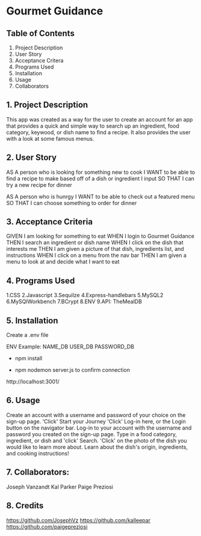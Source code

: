 # Gourmet Guidance

## Table of Contents
1. Project Description
2. User Story
3. Acceptance Critera
4. Programs Used
5. Installation
6. Usage
7. Collaborators

## 1. Project Description
This app was created as a way for the user to create an account for an app that provides a quick and simple way to search up an ingredient, food category, keywood, or dish name to find a recipe. It also provides the user with a look at some famous menus. 

## 2. User Story
AS A person who is looking for something new to cook
I WANT to be able to find a recipe to make based off of a dish or ingredient I input
SO THAT I can try a new recipe for dinner

AS A person who is hunrgy
I WANT to be able to check out a featured menu
SO THAT I can choose something to order for dinner

## 3. Acceptance Criteria
GIVEN I am looking for something to eat
WHEN I login to Gourmet Guidance
THEN I search an ingredient or dish name
WHEN I click on the dish that interests me
THEN I am given a picture of that dish, ingredients list, and instructions
WHEN I click on a menu from the nav bar
THEN I am given a menu to look at and decide what I want to eat

## 4. Programs Used
1.CSS
2.Javascript
3.Sequilze 
4.Express-handlebars
5.MySQL2
6.MySQlWorkbench
7.BCrypt
8.ENV
9.API: TheMealDB


## 5. Installation
Create a .env file

ENV Example:
NAME_DB
USER_DB
PASSWORD_DB

* npm install

* npm nodemon server.js to confirm connection 

http://localhost:3001/

## 6. Usage

Create an account with a username and password of your choice on the sign-up page.
'Click' Start your Journey 
'Click' Log-in here, or the Login button on the navigator bar. 
Log-in to your account with the username and password you created on the sign-up page.
Type in a food category, ingredient, or dish and 'click' Search. 
'Click' on the photo of the dish you would like to learn more about. 
Learn about the dish's origin, ingredients, and cooking instructions!

## 7. Collaborators: 
Joseph Vanzandt
Kal Parker 
Paige Preziosi

## 8. Credits 
https://github.com/JosephVz
https://github.com/kalleepar
https://github.com/paigepreziosi
